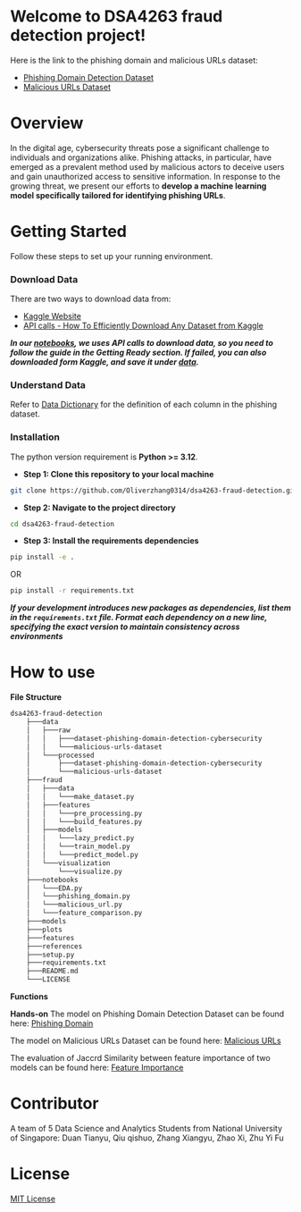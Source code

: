 # Welcome to DSA4263 fraud detection project!

Here is the link to the phishing domain and malicious URLs dataset:
- [Phishing Domain Detection Dataset](https://www.kaggle.com/datasets/michellevp/dataset-phishing-domain-detection-cybersecurity)
- [Malicious URLs Dataset](https://www.kaggle.com/datasets/sid321axn/malicious-urls-dataset)

# Overview
In the digital age, cybersecurity threats pose a significant challenge to individuals and organizations alike. Phishing attacks, in particular, have emerged as a prevalent method used by malicious actors to deceive users and gain unauthorized access to sensitive information. In response to the growing threat, we present our efforts to **develop a machine learning model specifically tailored for identifying phishing URLs**.

# Getting Started
Follow these steps to set up your running environment.

### Download Data
There are two ways to download data from:
- [Kaggle Website](https://www.kaggle.com/)
- [API calls - How To Efficiently Download Any Dataset from Kaggle](https://ravi-chan.medium.com/how-to-download-any-data-set-from-kaggle-7e2adc152d7f)  

***In our [notebooks](notebooks/), we uses API calls to download data, so you need to follow the guide in the **Getting Ready** section. If failed, you can also downloaded form Kaggle, and save it under [data](data/).***

### Understand Data
Refer to [Data Dictionary](references/datadictionary.txt) for the definition of each column in the phishing dataset.

### Installation
The python version requirement is **Python >= 3.12**.

- **Step 1: Clone this repository to your local machine**
```bash
git clone https://github.com/Oliverzhang0314/dsa4263-fraud-detection.git
```

- **Step 2: Navigate to the project directory**
```bash
cd dsa4263-fraud-detection
```

- **Step 3: Install the requirements dependencies**
```bash
pip install -e .
```
OR
```bash
pip install -r requirements.txt
```

***If your development introduces new packages as dependencies, list them in the `requirements.txt` file. Format each dependency on a new line, specifying the exact version to maintain consistency across environments***

# How to use
**File Structure**
```bash
dsa4263-fraud-detection
    ├───data
    │   ├───raw
    │   │   ├───dataset-phishing-domain-detection-cybersecurity
    │   │   └───malicious-urls-dataset
    │   └───processed
    │       ├───dataset-phishing-domain-detection-cybersecurity
    │       └───malicious-urls-dataset
    ├───fraud
    │   ├───data
    │   │   └───make_dataset.py
    │   ├───features
    │   │   └───pre_processing.py
    │   │   └───build_features.py
    │   ├───models
    │   │   └───lazy_predict.py
    │   │   └───train_model.py
    │   │   └───predict_model.py
    │   └───visualization
    │       └───visualize.py
    ├───notebooks
    │   └───EDA.py
    │   └───phishing_domain.py
    │   └───malicious_url.py
    │   └───feature_comparison.py
    ├───models
    ├───plots
    ├───features
    ├───references
    ├───setup.py
    ├───requirements.txt
    ├───README.md
    └───LICENSE

```

**Functions**


**Hands-on**
The model on Phishing Domain Detection Dataset can be found here: [Phishing Domain](notebooks/phishing_domain.ipynb)

The model on Malicious URLs Dataset can be found here: [Malicious URLs](notebooks/malicious_url.ipynb)

The evaluation of Jaccrd Similarity between feature importance of two models can be found here: [Feature Importance](notebooks/feature_comparison.ipynb)

# Contributor
A team of 5 Data Science and Analytics Students from National University of Singapore: Duan Tianyu, Qiu qishuo, Zhang Xiangyu, Zhao Xi, Zhu Yi Fu

# License
[MIT License](LICENSE)